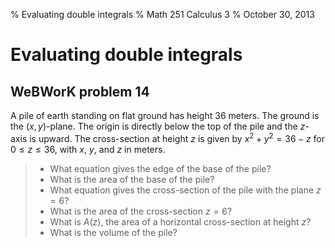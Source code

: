 % Evaluating double integrals
% Math 251 Calculus 3
% October 30, 2013




# Evaluating double integrals

## WeBWorK problem 14

A pile of earth standing on flat ground has height $36$ meters. The ground is the $(x,y)$-plane. The origin is directly below the top of the pile and the $z$-axis is upward. The cross-section at height $z$ is given by $x^2+y^2=36-z$ for $0 \leq z \leq 36$, with $x$, $y$, and $z$ in meters. 

> - What equation gives the edge of the base of the pile?
> - What is the area of the base of the pile?
> - What equation gives the cross-section of the pile with the plane $z = 6$?
> - What is the area of the cross-section $z = 6$?
> - What is $A(z)$, the area of a horizontal cross-section at height $z$?
> - What is the volume of the pile?

